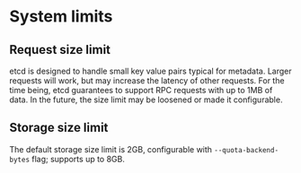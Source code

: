 # System limits

## Request size limit

etcd is designed to handle small key value pairs typical for metadata. Larger requests will work, but may increase the latency of other requests. For the time being, etcd guarantees to support RPC requests with up to 1MB of data. In the future, the size limit may be loosened or made it configurable.

## Storage size limit

The default storage size limit is 2GB, configurable with `--quota-backend-bytes` flag; supports up to 8GB.

